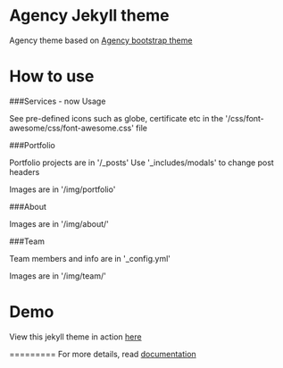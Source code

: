 Agency Jekyll theme
====================

Agency theme based on [Agency bootstrap theme ](http://startbootstrap.com/templates/agency/)

# How to use

###Services - now Usage

See pre-defined icons such as globe, certificate etc in the '/css/font-awesome/css/font-awesome.css' file

###Portfolio 

Portfolio projects are in '/_posts'
Use '_includes/modals' to change post headers

Images are in '/img/portfolio'

###About

Images are in '/img/about/'

###Team

Team members and info are in '_config.yml'

Images are in '/img/team/'


# Demo

View this jekyll theme in action [here](https://y7kim.github.io/agency-jekyll-theme)

=========
For more details, read [documentation](http://jekyllrb.com/)
